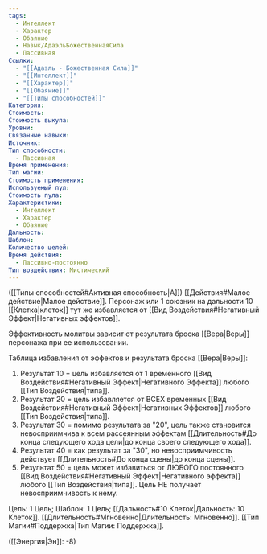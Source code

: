 ```yaml
---
tags:
  - Интеллект
  - Характер
  - Обаяние
  - Навык/АдаэльБожественнаяСила
  - Пассивная
Ссылки:
  - "[[Адаэль - Божественная Сила]]"
  - "[[Интеллект]]"
  - "[[Характер]]"
  - "[[Обаяние]]"
  - "[[Типы способностей]]"
Категория: 
Стоимость: 
Стоимость выкупа: 
Уровни: 
Связанные навыки: 
Источник: 
Тип способности:
  - Пассивная
Время применения: 
Тип магии: 
Стоимость применения: 
Используемый пул: 
Стоимость пула: 
Характеристики:
  - Интеллект
  - Характер
  - Обаяние
Дальность: 
Шаблон: 
Количество целей: 
Время действия:
  - Пассивно-постоянно
Тип воздействия: Мистический
---
```

([[Типы способностей#Активная способность|А]]) [[Действия#Малое действие|Малое действие]]. Персонаж или 1 союзник на дальности 10 [[Клетка|клеток]] тут же избавляется от [[Вид Воздействия#Негативный Эффект|Негативных эффектов]].

Эффективность молитвы зависит от результата броска [[Вера|Веры]] персонажа при ее использовании. 

Таблица избавления от эффектов и результата броска [[Вера|Веры]]:

1. Результат 10 = цель избавляется от 1 временного [[Вид Воздействия#Негативный Эффект|Негативного Эффекта]] любого [[Тип Воздействия|типа]].
2. Результат 20 = цель избавляется от ВСЕХ временных [[Вид Воздействия#Негативный Эффект|Негативных Эффектов]] любого [[Тип Воздействия|типа]].
3. Результат 30 = помимо результата за "20", цель также становится невосприимчива к всем рассеянным эффектам [[Длительность#До конца следующего хода цели|до конца своего следующего хода]].
4. Результат 40 = как результат за "30", но невосприимчивость действует [[Длительность#До конца сцены|до конца сцены]].
5. Результат 50 = цель может избавиться от ЛЮБОГО постоянного [[Вид Воздействия#Негативный Эффект|Негативного эффекта]] любого [[Тип Воздействия|типа]]. Цель НЕ получает невосприимчивость к нему. 


Цель: 1 Цель; Шаблон: 1 Цель; [[Дальность#10 Клеток|Дальность: 10 Клеток]]. [[Длительность#Мгновенно|Длительность: Мгновенно]].  [[Тип Магии#Поддержка|Тип Магии: Поддержка]].

([[Энергия|Эн]]: -8)